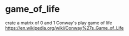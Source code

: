 # game_of_life

crate a matrix of 0 and 1 
Conway's play game of life
https://en.wikipedia.org/wiki/Conway%27s_Game_of_Life
